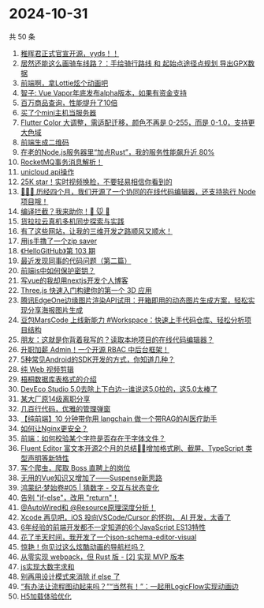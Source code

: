 # 2024-10-31

共 50 条

<!-- BEGIN JUEJIN -->
<!-- 最后更新时间 2024-10-31 00:18:45 +0800 -->
1. [稚晖君正式官宣开源，yyds！！](https://juejin.cn/post/7431336795113029643)
1. [居然还能这么画骑车线路？：手绘骑行路线 和 起始点途径点规划 导出GPX数据](https://juejin.cn/post/7430616540804153394)
1. [前端啊，拿Lottie炫个动画吧](https://juejin.cn/post/7430690608711647232)
1. [智子: Vue Vapor年底发布alpha版本，如果有资金支持](https://juejin.cn/post/7430861832050442240)
1. [百万商品查询，性能提升了10倍](https://juejin.cn/post/7430701921382187071)
1. [买了个mini主机当服务器](https://juejin.cn/post/7430460789067055154)
1. [Flutter Color 大调整，需适配迁移，颜色不再是 0-255，而是 0-1.0，支持更大色域](https://juejin.cn/post/7430493860192976906)
1. [前端生成二维码](https://juejin.cn/post/7430634184035532841)
1. [在老的Node.js服务器里“加点Rust”，我的服务性能飙升近 80%](https://juejin.cn/post/7431091997114843151)
1. [RocketMQ事务消息解析！](https://juejin.cn/post/7431029147676180490)
1. [unicloud api操作](https://juejin.cn/post/7430751508327727144)
1. [25K star！实时视频换脸，不要轻易相信你看到的](https://juejin.cn/post/7430693224174256155)
1. [💯💯💯 历经四个月，我们开源了一个协同的在线代码编辑器，还支持执行 Node 项目哦！](https://juejin.cn/post/7431455688390590514)
1. [编译拦截？我来助你！🫵 🐭 🔱](https://juejin.cn/post/7430492855049650226)
1. [货拉拉云真机多机同步探索与实践](https://juejin.cn/post/7430902939316109312)
1. [有了这些网站，让我的三维开发之路顺风又顺水！](https://juejin.cn/post/7430616540804694066)
1. [用js手撸了一个zip saver](https://juejin.cn/post/7430660826900185097)
1. [《HelloGitHub》第 103 期](https://juejin.cn/post/7430506016922353675)
1. [最近发现同事的代码问题（第二篇）](https://juejin.cn/post/7431224473851166730)
1. [前端js中如何保护密钥？](https://juejin.cn/post/7431087851389747236)
1. [写vue的我却用nextjs开发个人博客](https://juejin.cn/post/7430494779698806784)
1. [ Three.js 快速入门构建你的第一个 3D 应用](https://juejin.cn/post/7430141368304926732)
1. [腾讯EdgeOne边缘图片渲染API试用：开箱即用的动态图片生成方案，轻松实现分享海报图片生成](https://juejin.cn/post/7431088728661114916)
1. [豆包MarsCode 上线新能力 #Workspace：快速上手代码仓库、轻松分析项目结构](https://juejin.cn/post/7431454931264585765)
1. [朋友：这就是你背着我写的？读取本地项目的在线代码编辑器？](https://juejin.cn/post/7430639870207885322)
1. [升职加薪 Admin！一个开源 RBAC 中后台框架！](https://juejin.cn/post/7430513549876379698)
1. [5种常见Android的SDK开发的方式，你知道几种？](https://juejin.cn/post/7431088937278947391)
1. [纯 Web 视频剪辑](https://juejin.cn/post/7431032490285498407)
1. [梧桐数据库表格式的介绍](https://juejin.cn/post/7430699395836706857)
1. [DevEco Studio 5.0去除上下白边--谁说这5.0拉的，这5.0太棒了](https://juejin.cn/post/7430864422376603699)
1. [某大厂原14级离职分享](https://juejin.cn/post/7431197871473590281)
1. [几百行代码，优雅的管理弹窗](https://juejin.cn/post/7431009111327178790)
1. [【纯前端】10 分钟带你用 langchain 做一个带RAG的AI医疗助手](https://juejin.cn/post/7430702624292552738)
1. [如何让Nginx更安全？](https://juejin.cn/post/7430498442710401062)
1. [前端：如何校验某个字符是否存在于字体文件？](https://juejin.cn/post/7430681137830133801)
1. [Fluent Editor 富文本开源2个月的总结🎈🎈增加格式刷、截屏、TypeScript 类型声明等新特性](https://juejin.cn/post/7430505409176289320)
1. [写个爬虫，爬取 Boss 直聘上的岗位](https://juejin.cn/post/7430643833389072447)
1. [无用的Vue知识又增加了——Suspense新思路](https://juejin.cn/post/7431336795113439243)
1. [鸿蒙纪·梦始卷#05 | 猜数字 - 交互与状态变化](https://juejin.cn/post/7430509219512909864)
1. [告别 "if-else"，改用 "return"！](https://juejin.cn/post/7431120645981831194)
1. [@AutoWired和 @Resource原理深度分析！](https://juejin.cn/post/7430390991754657831)
1. [Xcode 再见吧，iOS 投向VSCode/Cursor 的怀抱， AI 开发，太香了](https://juejin.cn/post/7431217415604584483)
1. [6年经验的前端开发都不一定知道的6个JavaScript ES13特性](https://juejin.cn/post/7430618012229681193)
1. [花了半天时间，我开发了一个json-schema-editor-visual](https://juejin.cn/post/7430379744774881314)
1. [惊艳！你见过这么炫酷动画的导航栏吗？](https://juejin.cn/post/7431053844283572243)
1. [从零实现 webpack，但 Rust 版 - [2] 实现 MVP 版本](https://juejin.cn/post/7430739770761429027)
1. [js实现大数字求和](https://juejin.cn/post/7430691584000344103)
1. [别再用设计模式来消除 if else 了](https://juejin.cn/post/7431116929198931995)
1. [“有办法让流程图动起来吗？”“当然有！”：一起用LogicFlow实现动画边](https://juejin.cn/post/7431379490969010212)
1. [H5加载体验优化](https://juejin.cn/post/7431377008073998373)
<!-- END JUEJIN -->